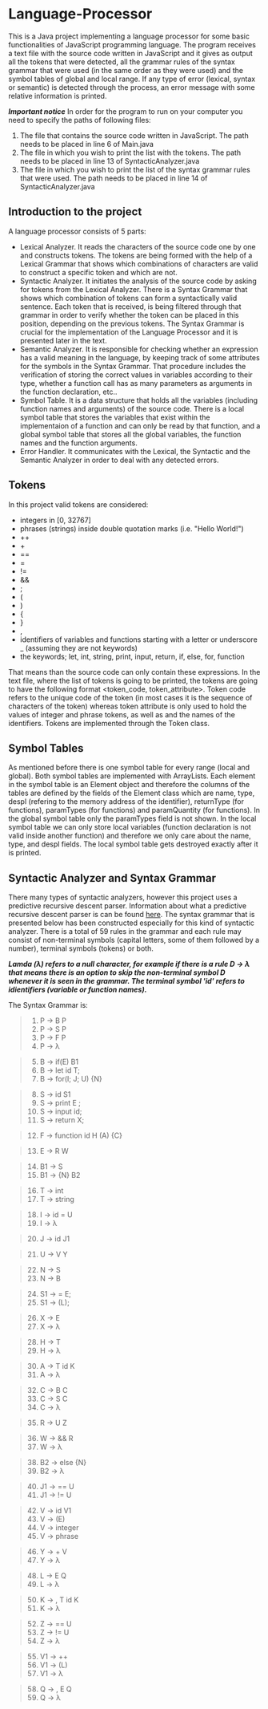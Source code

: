 # Language-Processor
This is a Java project implementing a language processor for some basic functionalities of JavaScript programming language. The program receives a text file with the source code written in JavaScript and it gives as output all the tokens that were detected, all the grammar rules of the syntax grammar that were used (in the same order as they were used) and the symbol tables of global and local range. If any type of error (lexical, syntax or semantic) is detected through the process, an error message with some relative information is printed.

***Important notice***
In order for the program to run on your computer you need to specify the paths of following files:
1. The file that contains the source code written in JavaScript. The path needs to be placed in line 6 of Main.java
2. The file in which you wish to print the list with the tokens. The path needs to be placed in line 13 of SyntacticAnalyzer.java
3. The file in which you wish to print the list of the syntax grammar rules that were used. The path needs to be placed in line 14 of SyntacticAnalyzer.java

## Introduction to the project
A language processor consists of 5 parts:
- Lexical Analyzer. It reads the characters of the source code one by one and constructs tokens. The tokens are being formed with the help of a Lexical Grammar that shows which combinations of characters are valid to construct a specific token and which are not.
- Syntactic Analyzer. It initiates the analysis of the source code by asking for tokens from the Lexical Analyzer. There is a Syntax Grammar that shows which combination of tokens can form a syntactically valid sentence. Each token that is received, is being filtered through that grammar in order to verify whether the token can be placed in this position, depending on the previous tokens. The Syntax Grammar is crucial for the implementation of the Language Processor and it is presented later in the text.
- Semantic Analyzer. It is responsible for checking whether an expression has a valid meaning in the language, by keeping track of some attributes for the symbols in the Syntax Grammar. That procedure includes the verification of storing the correct values in variables according to their type, whether a function call has as many parameters as arguments in the function declaration, etc..
- Symbol Table. It is a data structure that holds all the variables (including function names and arguments) of the source code. There is a local symbol table that stores the variables that exist within the implementaion of a function and can only be read by that function, and a global symbol table that stores all the global variables, the function names and the function arguments.
- Error Handler. It communicates with the Lexical, the Syntactic and the Semantic Analyzer in order to deal with any detected errors.

## Tokens
In this project valid tokens are considered:
- integers in [0, 32767] 
- phrases (strings) inside double quotation marks (i.e. "Hello World!")
- ++ 
- \+ 
- == 
- = 
- != 
- && 
- ; 
- ( 
- ) 
- { 
- } 
- ,
- identifiers of variables and functions starting with a letter or underscore _ (assuming they are not keywords) 
- the keywords; let, int, string, print, input, return, if, else, for, function

That means than the source code can only contain these expressions. In the text file, where the list of tokens is going to be printed, the tokens are going to have the following format <token_code, token_attribute>. Token code refers to the unique code of the token (in most cases it is the sequence of characters of the token) whereas token attribute is only used to hold the values of integer and phrase tokens, as well as and the names of the identifiers. Tokens are implemented through the Token class.

## Symbol Tables
As mentioned before there is one symbol table for every range (local and global). Both symbol tables are implemented with ArrayLists. Each element in the symbol table is an Element object and therefore the columns of the tables are defined by the fields of the Element class which are name, type, despl (refering to the memory address of the identifier), returnType (for functions), paramTypes (for functions) and paramQuantity (for functions). In the global symbol table only the paramTypes field is not shown. In the local symbol table we can only store local variables (function declaration is not valid inside another function) and therefore we only care about the name, type, and despl fields. The local symbol table gets destroyed exactly after it is printed.

## Syntactic Analyzer and Syntax Grammar
There many types of syntactic analyzers, however this project uses a predictive recursive descent parser. Information about what a predictive recursive descent parser is can be found [here](https://www.tutorialspoint.com/compiler_design/compiler_design_top_down_parser.htm). The syntax grammar that is presented below has been constructed especially for this kind of syntactic analyzer. There is a total of 59 rules in the grammar and each rule may consist of non-terminal symbols (capital letters, some of them followed by a number), terminal symbols (tokens) or both. 

***Lamda (λ) refers to a null character, for example if there is a rule D -> λ that means there is an option to skip the non-terminal symbol D whenever it is seen in the grammar. The terminal symbol 'id' refers to idientifiers (variable or function names).***

The Syntax Grammar is:

> 1) P -> B P                          
> 2) P -> S P
> 3) P -> F P
> 4) P -> λ

> 5) B -> if(E) B1
> 6) B -> let id T;
> 7) B -> for(I; J; U) {N}

> 8) S -> id S1
> 9) S -> print E ;
> 10) S -> input id;
> 11) S -> return X;

> 12) F -> function id H (A) {C}

> 13) E -> R W 
 
> 14) B1 -> S
> 15) B1 -> {N} B2

> 16) T -> int
> 17) T -> string

> 18) I -> id = U
> 19) I -> λ

> 20) J -> id J1

> 21) U -> V Y

> 22) N -> S
> 23) N -> B

> 24) S1 -> = E;
> 25) S1 -> (L);

> 26) X -> E
> 27) X -> λ

> 28) H -> T
> 29) H -> λ

> 30) A -> T id K
> 31) A -> λ

> 32) C -> B C
> 33) C -> S C
> 34) C -> λ

> 35) R -> U Z

> 36) W -> && R
> 37) W -> λ

> 38) B2 -> else {N}
> 39) B2 -> λ

> 40) J1 -> == U
> 41) J1 -> != U

> 42) V -> id V1
> 43) V -> (E)
> 44) V -> integer
> 45) V -> phrase

> 46) Y -> + V
> 47) Y -> λ

> 48) L -> E Q
> 49) L -> λ

> 50) K -> , T id K
> 51) K -> λ

> 52) Z -> == U
> 53) Z -> != U
> 54) Z -> λ

> 55) V1 -> ++
> 56) V1 -> (L)
> 57) V1 -> λ

> 58) Q -> , E Q
> 59) Q -> λ

